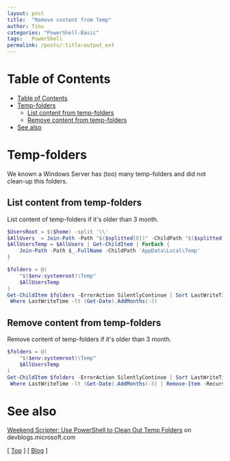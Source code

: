 ```yaml
---
layout: post
title:  "Remove content from Temp"
author: Tinu
categories: "PowerShell-Basic"
tags:   PowerShell
permalink: /posts/:title:output_ext
---
```


# Table of Contents

- [Table of Contents](#table-of-contents)
- [Temp-folders](#temp-folders)
  - [List content from temp-folders](#list-content-from-temp-folders)
  - [Remove content from temp-folders](#remove-content-from-temp-folders)
- [See also](#see-also)

# Temp-folders

We known a Windows Server has (too) many temp-folders and did not clean-up this folders.

## List content from temp-folders

List content of temp-folders if it's older than 3 month.

````powershell
$UsersRoot = $($home) -split '\\'
$AllUsers  = Join-Path -Path "$($splitted[0])" -ChildPath "$($splitted[1])"
$AllUsersTemp = $AllUsers | Get-ChildItem | ForEach { 
    Join-Path -Path $_.FullName -ChildPath 'AppData\Local\Temp' 
}

$folders = @(
    "$($env:systemroot)\Temp"
    $AllUsersTemp 
)
Get-ChildItem $folders -ErrorAction SilentlyContinue | Sort LastWriteTime | 
 Where LastWriteTime -lt (Get-Date).AddMonths(-3)
````

## Remove content from temp-folders

Remove content of temp-folders if it's older than 3 month.

````powershell
$folders = @(
    "$($env:systemroot)\Temp"
    $AllUsersTemp
)
Get-ChildItem $folders -ErrorAction SilentlyContinue | Sort LastWriteTime | 
 Where LastWriteTime -lt (Get-Date).AddMonths(-3) | Remove-Item -Recurse
````

# See also

[Weekend Scripter: Use PowerShell to Clean Out Temp Folders](https://devblogs.microsoft.com/scripting/weekend-scripter-use-powershell-to-clean-out-temp-folders/) on devblogs.microsoft.com

[ [Top](#table-of-contents) ] [ [Blog](../categories.html) ]